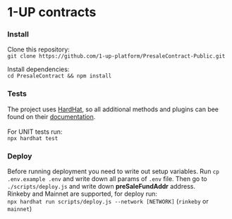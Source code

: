 # 1-UP contracts

### Install

Clone this repository: <br>
`git clone https://github.com/1-up-platform/PresaleContract-Public.git`

Install dependencies: <br>
`cd PresaleContract && npm install`

### Tests

The project uses [HardHat](https://hardhat.org/), so all additional methods and plugins can bee found on their [documentation](https://hardhat.org/getting-started/).  <br><br>
For UNIT tests run: <br>
`npx hardhat test`


### Deploy
Before running deployment you need to write out setup variables. Run `cp .env.example .env` and write down all params of `.env` file. Then go to `./scripts/deploy.js` and write down **preSaleFundAddr** address.<br> Rinkeby and Mainnet are supported, for deploy run: <br>
`npx hardhat run scripts/deploy.js --network [NETWORK]` (`rinkeby` or `mainnet`)

